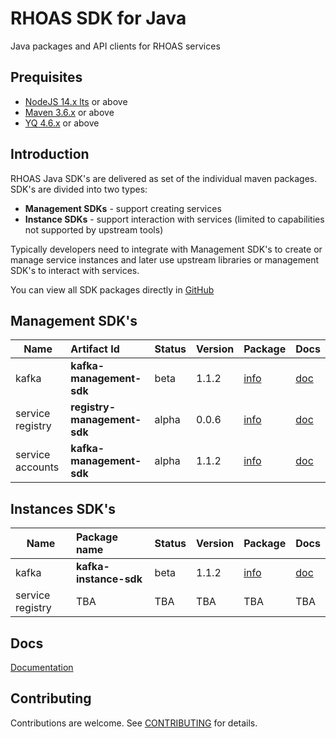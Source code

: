 # RHOAS SDK for Java

Java packages and API clients for RHOAS services


## Prequisites

- [NodeJS 14.x lts](https://nodejs.org/en/about/releases/) or above
- [Maven 3.6.x](https://maven.apache.org) or above
- [YQ 4.6.x](https://github.com/mikefarah/yq#install) or above

## Introduction

RHOAS Java SDK's are delivered as set of the individual maven packages.
SDK's are divided into two types:

- **Management SDKs** - support creating services
- **Instance SDKs** -  support interaction with services (limited to capabilities not supported by upstream tools)

Typically developers need to integrate with Management SDK's to create or manage service instances 
and later use upstream libraries or management SDK's to interact with services.

You can view all SDK packages directly in [GitHub](https://github.com/orgs/redhat-developer/packages)

## Management SDK's

| Name             | Artifact Id                        | Status | Version           | Package            | Docs               |
| ---------------- | :--------------------------------- | :----- | ----------------- | ------------------ | ------------------ |
| kafka            | **kafka-management-sdk**           | beta   | 1.1.2             | [info](./packages/kafka-management-sdk/)                | [doc][kafkagit]    |
| service registry | **registry-management-sdk**        | alpha  | 0.0.6             | [info](./packages/registry-management-sdk/)                | [doc][registrygit] |
| service accounts | **kafka-management-sdk**           | alpha  | 1.1.2             | [info](./packages/kafka-management-sdk/)                | [doc][kafkagit]    |

## Instances SDK's

| Name             | Package name                  | Status | Version            |  Package            | Docs                |
| ---------------- | :---------------------------- | :----- | ------------------ | ------------------- | ------------------- |
| kafka            | **kafka-instance-sdk**        | beta   | 1.1.2              | [info](./packages/kafka-instance-sdk/)                 | [doc][kinstancegit] |
| service registry | TBA                           | TBA    | TBA                | TBA                 | TBA                 |

## Docs

[Documentation](./docs) 


## Contributing

Contributions are welcome. See [CONTRIBUTING](CONTRIBUTING.md) for details.

[kafkagit]: https://github.com/redhat-developer/app-services-sdk-java/tree/main/packages/kafka-management-sdk 
[kinstancegit]: https://github.com/redhat-developer/app-services-sdk-java/tree/main/packages/kafka-instance-sdk 
[registrygit]: https://github.com/redhat-developer/app-services-sdk-java/tree/main/packages/registry-management-sdk 

